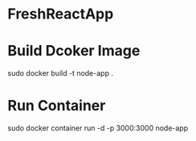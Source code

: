 # FreshReactApp

# Build Dcoker Image 
sudo docker build -t node-app .

# Run Container 
sudo docker container run -d -p 3000:3000 node-app

